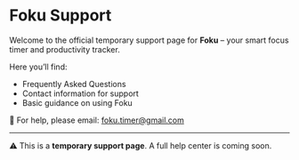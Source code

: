 # Foku Support

Welcome to the official temporary support page for **Foku** – your smart focus timer and productivity tracker.  

Here you’ll find:
- Frequently Asked Questions  
- Contact information for support  
- Basic guidance on using Foku  

📩 For help, please email: [foku.timer@gmail.com](mailto:foku.timer@gmail.com)  

---

⚠️ This is a **temporary support page**. A full help center is coming soon.  
